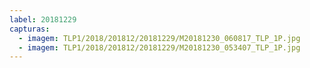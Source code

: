 ```yaml
---
label: 20181229
capturas:
  - imagem: TLP1/2018/201812/20181229/M20181230_060817_TLP_1P.jpg
  - imagem: TLP1/2018/201812/20181229/M20181230_053407_TLP_1P.jpg
---
```

